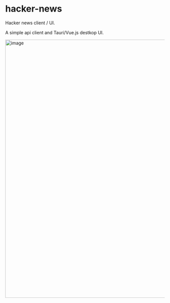 # hacker-news
Hacker news client / UI.

A simple api client and Tauri/Vue.js destkop UI.

<img width="818" alt="image" src="https://github.com/darrell-roberts/hacker-news/assets/33698065/4040baf6-8e4e-4a02-9324-1d4874e3166f">

